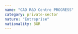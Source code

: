 ```yaml
---
name: "CAD R&D Centre PROGRESS"
category: private-sector
nature: "Entreprise"
nationality: BGR
---
```

    